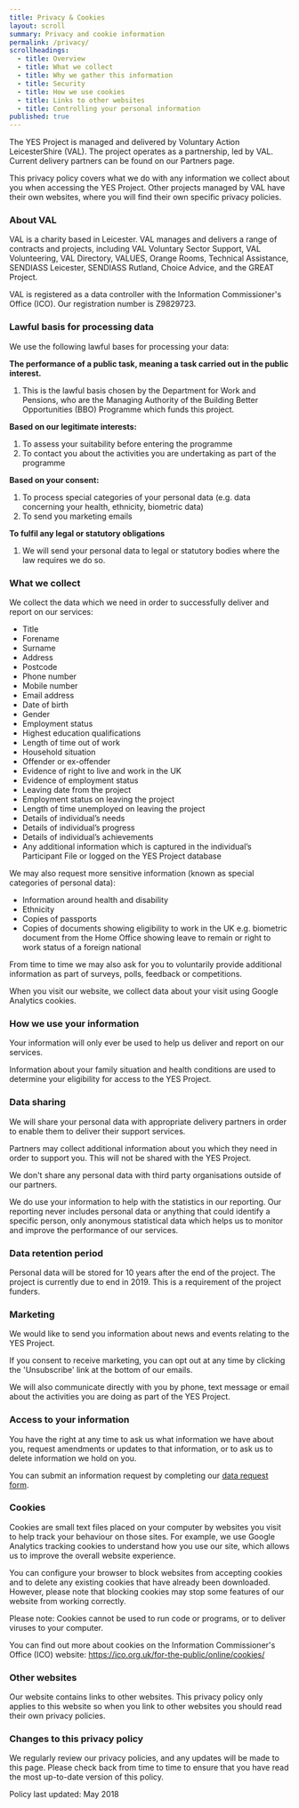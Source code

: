```yaml
---
title: Privacy & Cookies
layout: scroll
summary: Privacy and cookie information
permalink: /privacy/
scrollheadings:
  - title: Overview
  - title: What we collect
  - title: Why we gather this information
  - title: Security
  - title: How we use cookies
  - title: Links to other websites
  - title: Controlling your personal information
published: true
---
```

The YES Project is managed and delivered by Voluntary Action LeicesterShire (VAL). The project operates as a partnership, led by VAL. Current delivery partners can be found on our Partners page.

This privacy policy covers what we do with any information we collect about you when accessing the YES Project. Other projects managed by VAL have their own websites, where you will find their own specific privacy policies.

### About VAL

VAL is a charity based in Leicester. VAL manages and delivers a range of contracts and projects, including VAL Voluntary Sector Support, VAL Volunteering, VAL Directory, VALUES, Orange Rooms, Technical Assistance, SENDIASS Leicester, SENDIASS Rutland, Choice Advice, and the GREAT Project.

VAL is registered as a data controller with the Information Commissioner's Office (ICO). Our registration number is Z9829723.

### Lawful basis for processing data

We use the following lawful bases for processing your data:

**The performance of a public task, meaning a task carried out in the public interest.**
1. This is the lawful basis chosen by the Department for Work and Pensions, who are the Managing Authority of the Building Better Opportunities (BBO) Programme which funds this project.

**Based on our legitimate interests:**
1. To assess your suitability before entering the programme
2. To contact you about the activities you are undertaking as part of the programme

**Based on your consent:**
1. To process special categories of your personal data (e.g. data concerning your health, ethnicity, biometric data)
2. To send you marketing emails

**To fulfil any legal or statutory obligations**

1. We will send your personal data to legal or statutory bodies where the law requires we do so.

### What we collect

We collect the data which we need in order to successfully deliver and report on our services:

- Title
- Forename
- Surname
- Address
- Postcode
- Phone number
- Mobile number
- Email address
- Date of birth 
- Gender
- Employment status
- Highest education qualifications
- Length of time out of work
- Household situation
- Offender or ex-offender
- Evidence of right to live and work in the UK
- Evidence of employment status
- Leaving date from the project
- Employment status on leaving the project
- Length of time unemployed on leaving the project
- Details of individual’s needs
- Details of individual’s progress
- Details of individual’s achievements
- Any additional information which is captured in the individual’s Participant File or logged on the YES Project database

We may also request more sensitive information (known as special categories of personal data):

- Information around health and disability
- Ethnicity
- Copies of passports
- Copies of documents showing eligibility to work in the UK e.g. biometric document from the Home Office showing leave to remain or right to work status of a foreign national

From time to time we may also ask for you to voluntarily provide additional information as part of surveys, polls, feedback or competitions. 

When you visit our website, we collect data about your visit using Google Analytics cookies.

### How we use your information

Your information will only ever be used to help us deliver and report on our services.

Information about your family situation and health conditions are used to determine your eligibility for access to the YES Project.

### Data sharing

We will share your personal data with appropriate delivery partners in order to enable them to deliver their support services. 

Partners may collect additional information about you which they need in order to support you. This will not be shared with the YES Project.

We don't share any personal data with third party organisations outside of our partners.

We do use your information to help with the statistics in our reporting. Our reporting never includes personal data or anything that could identify a specific person, only anonymous statistical data which helps us to monitor and improve the performance of our services.

### Data retention period

Personal data will be stored for 10 years after the end of the project. The project is currently due to end in 2019. This is a requirement of the project funders.

### Marketing

We would like to send you information about news and events relating to the YES Project.

If you consent to receive marketing, you can opt out at any time by clicking the 'Unsubscribe' link at the bottom of our emails.

We will also communicate directly with you by phone, text message or email about the activities you are doing as part of the YES Project.

### Access to your information

You have the right at any time to ask us what information we have about you, request amendments or updates to that information, or to ask us to delete information we hold on you.

You can submit an information request by completing our [data request form](https://www.valonline.org.uk/forms/submit-data-access-request).

### Cookies

Cookies are small text files placed on your computer by websites you visit to help track your behaviour on those sites. For example, we use Google Analytics tracking cookies to understand how you use our site, which allows us to improve the overall website experience.

You can configure your browser to block websites from accepting cookies and to delete any existing cookies that have already been downloaded. However, please note that blocking cookies may stop some features of our website from working correctly.

Please note: Cookies cannot be used to run code or programs, or to deliver viruses to your computer.

You can find out more about cookies on the Information Commissioner's Office (ICO) website: https://ico.org.uk/for-the-public/online/cookies/

### Other websites

Our website contains links to other websites. This privacy policy only applies to this website so when you link to other websites you should read their own privacy policies.

### Changes to this privacy policy

We regularly review our privacy policies, and any updates will be made to this page. Please check back from time to time to ensure that you have read the most up-to-date version of this policy.

Policy last updated: May 2018

